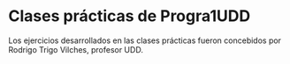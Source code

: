 # Clases prácticas de Progra1UDD

Los ejercicios desarrollados en las clases prácticas fueron concebidos
por Rodrigo Trigo Vilches, profesor UDD.
